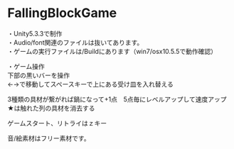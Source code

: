 # FallingBlockGame

・Unity5.3.3で制作   
・Audio/font関連のファイルは抜いてあります。   
・ゲームの実行ファイルは/Buildにあります（win7/osx10.5.5で動作確認）   

・ゲーム操作   
下部の黒いバーを操作   
←→で移動してスペースキーで上にある受け皿を入れ替える   

3種類の具材が繋がれば鍋になって+1点　5点毎にレベルアップして速度アップ   
★は触れた列の具材を消去する   

ゲームスタート、リトライはｚキー   

音/絵素材はフリー素材です。
